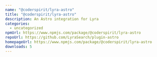 ```yaml
---
name: "@coderspirit/lyra-astro"
title: "@coderspirit/lyra-astro"
description: An Astro integration for Lyra
categories:
  - uncategorized
npmUrl: https://www.npmjs.com/package/@coderspirit/lyra-astro
repoUrl: https://github.com/LyraSearch/plugin-astro
homepageUrl: https://www.npmjs.com/package/@coderspirit/lyra-astro
downloads: 5
---
```


